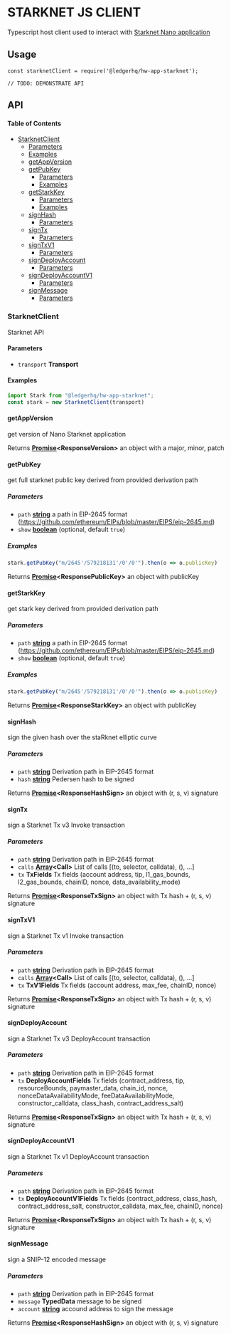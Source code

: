 # STARKNET JS CLIENT

Typescript host client used to interact with [Starknet Nano application](https://github.com/LedgerHQ/nano-rapp-starknet)

## Usage

    const starknetClient = require('@ledgerhq/hw-app-starknet');

    // TODO: DEMONSTRATE API

## API

<!-- Generated by documentation.js. Update this documentation by updating the source code. -->

#### Table of Contents

*   [StarknetClient](#starknetclient)
    *   [Parameters](#parameters)
    *   [Examples](#examples)
    *   [getAppVersion](#getappversion)
    *   [getPubKey](#getpubkey)
        *   [Parameters](#parameters-1)
        *   [Examples](#examples-1)
    *   [getStarkKey](#getstarkkey)
        *   [Parameters](#parameters-2)
        *   [Examples](#examples-2)
    *   [signHash](#signhash)
        *   [Parameters](#parameters-3)
    *   [signTx](#signtx)
        *   [Parameters](#parameters-4)
    *   [signTxV1](#signtxv1)
        *   [Parameters](#parameters-5)
    *   [signDeployAccount](#signdeployaccount)
        *   [Parameters](#parameters-6)
    *   [signDeployAccountV1](#signdeployaccountv1)
        *   [Parameters](#parameters-7)
    *   [signMessage](#signmessage)
        *   [Parameters](#parameters-8)

### StarknetClient

Starknet API

#### Parameters

*   `transport` **Transport** 

#### Examples

```javascript
import Stark from "@ledgerhq/hw-app-starknet";
const stark = new StarknetClient(transport)
```

#### getAppVersion

get version of Nano Starknet application

Returns **[Promise](https://developer.mozilla.org/docs/Web/JavaScript/Reference/Global_Objects/Promise)\<ResponseVersion>** an object with a major, minor, patch

#### getPubKey

get full starknet public key derived from provided derivation path

##### Parameters

*   `path` **[string](https://developer.mozilla.org/docs/Web/JavaScript/Reference/Global_Objects/String)** a path in EIP-2645 format (<https://github.com/ethereum/EIPs/blob/master/EIPS/eip-2645.md>)
*   `show` **[boolean](https://developer.mozilla.org/docs/Web/JavaScript/Reference/Global_Objects/Boolean)**  (optional, default `true`)

##### Examples

```javascript
stark.getPubKey("m/2645'/579218131'/0'/0'").then(o => o.publicKey)
```

Returns **[Promise](https://developer.mozilla.org/docs/Web/JavaScript/Reference/Global_Objects/Promise)\<ResponsePublicKey>** an object with publicKey

#### getStarkKey

get stark key derived from provided derivation path

##### Parameters

*   `path` **[string](https://developer.mozilla.org/docs/Web/JavaScript/Reference/Global_Objects/String)** a path in EIP-2645 format (<https://github.com/ethereum/EIPs/blob/master/EIPS/eip-2645.md>)
*   `show` **[boolean](https://developer.mozilla.org/docs/Web/JavaScript/Reference/Global_Objects/Boolean)**  (optional, default `true`)

##### Examples

```javascript
stark.getPubKey("m/2645'/579218131'/0'/0'").then(o => o.publicKey)
```

Returns **[Promise](https://developer.mozilla.org/docs/Web/JavaScript/Reference/Global_Objects/Promise)\<ResponseStarkKey>** an object with publicKey

#### signHash

sign the given hash over the staRknet elliptic curve

##### Parameters

*   `path` **[string](https://developer.mozilla.org/docs/Web/JavaScript/Reference/Global_Objects/String)** Derivation path in EIP-2645 format
*   `hash` **[string](https://developer.mozilla.org/docs/Web/JavaScript/Reference/Global_Objects/String)** Pedersen hash to be signed

Returns **[Promise](https://developer.mozilla.org/docs/Web/JavaScript/Reference/Global_Objects/Promise)\<ResponseHashSign>** an object with (r, s, v) signature

#### signTx

sign a Starknet Tx v3 Invoke transaction

##### Parameters

*   `path` **[string](https://developer.mozilla.org/docs/Web/JavaScript/Reference/Global_Objects/String)** Derivation path in EIP-2645 format
*   `calls` **[Array](https://developer.mozilla.org/docs/Web/JavaScript/Reference/Global_Objects/Array)\<Call>** List of calls \[(to, selector, calldata), (), ...]
*   `tx` **TxFields** Tx fields (account address, tip, l1\_gas_bounds, l2\_gas_bounds, chainID, nonce, data_availability_mode)

Returns **[Promise](https://developer.mozilla.org/docs/Web/JavaScript/Reference/Global_Objects/Promise)\<ResponseTxSign>** an object with Tx hash + (r, s, v) signature

#### signTxV1

sign a Starknet Tx v1 Invoke transaction

##### Parameters

*   `path` **[string](https://developer.mozilla.org/docs/Web/JavaScript/Reference/Global_Objects/String)** Derivation path in EIP-2645 format
*   `calls` **[Array](https://developer.mozilla.org/docs/Web/JavaScript/Reference/Global_Objects/Array)\<Call>** List of calls \[(to, selector, calldata), (), ...]
*   `tx` **TxV1Fields** Tx fields (account address, max_fee, chainID, nonce)

Returns **[Promise](https://developer.mozilla.org/docs/Web/JavaScript/Reference/Global_Objects/Promise)\<ResponseTxSign>** an object with Tx hash + (r, s, v) signature

#### signDeployAccount

sign a Starknet Tx v3 DeployAccount transaction

##### Parameters

*   `path` **[string](https://developer.mozilla.org/docs/Web/JavaScript/Reference/Global_Objects/String)** Derivation path in EIP-2645 format
*   `tx` **DeployAccountFields** Tx fields (contract_address, tip, resourceBounds, paymaster_data, chain_id, nonce, nonceDataAvailabilityMode, feeDataAvailabilityMode, constructor_calldata, class_hash, contract_address_salt)

Returns **[Promise](https://developer.mozilla.org/docs/Web/JavaScript/Reference/Global_Objects/Promise)\<ResponseTxSign>** an object with Tx hash + (r, s, v) signature

#### signDeployAccountV1

sign a Starknet Tx v1 DeployAccount transaction

##### Parameters

*   `path` **[string](https://developer.mozilla.org/docs/Web/JavaScript/Reference/Global_Objects/String)** Derivation path in EIP-2645 format
*   `tx` **DeployAccountV1Fields** Tx fields (contract_address, class_hash, contract_address_salt, constructor_calldata, max_fee, chainID, nonce)

Returns **[Promise](https://developer.mozilla.org/docs/Web/JavaScript/Reference/Global_Objects/Promise)\<ResponseTxSign>** an object with Tx hash + (r, s, v) signature

#### signMessage

sign a SNIP-12 encoded message

##### Parameters

*   `path` **[string](https://developer.mozilla.org/docs/Web/JavaScript/Reference/Global_Objects/String)** Derivation path in EIP-2645 format
*   `message` **TypedData** message to be signed
*   `account` **[string](https://developer.mozilla.org/docs/Web/JavaScript/Reference/Global_Objects/String)** accound address to sign the message

Returns **[Promise](https://developer.mozilla.org/docs/Web/JavaScript/Reference/Global_Objects/Promise)\<ResponseHashSign>** an object with (r, s, v) signature
